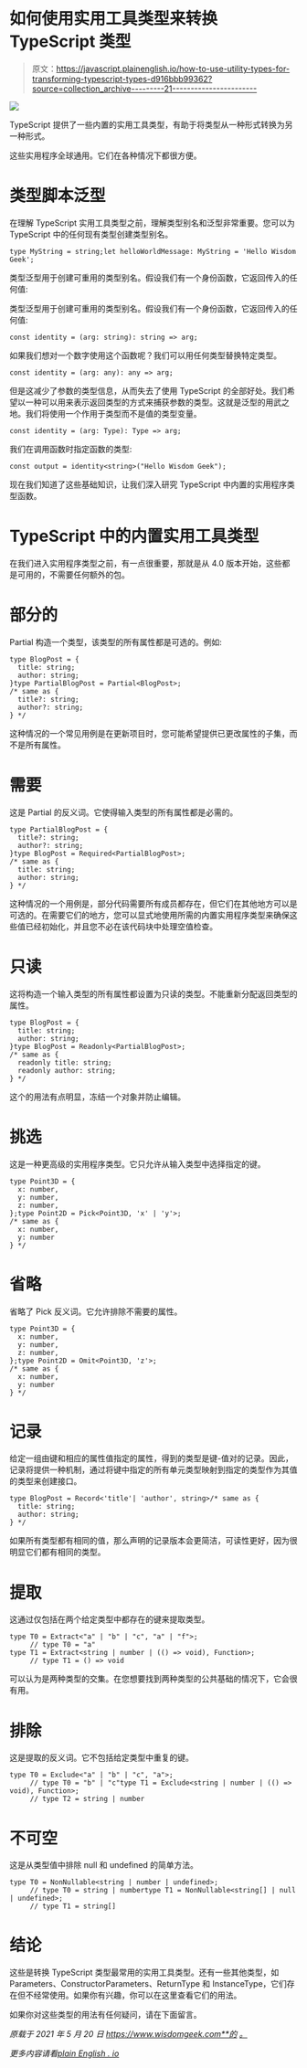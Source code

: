 # 如何使用实用工具类型来转换 TypeScript 类型

> 原文：<https://javascript.plainenglish.io/how-to-use-utility-types-for-transforming-typescript-types-d916bbb99362?source=collection_archive---------21----------------------->

![](img/53de037d8861a2d05c626c952719b006.png)

TypeScript 提供了一些内置的实用工具类型，有助于将类型从一种形式转换为另一种形式。

这些实用程序全球通用。它们在各种情况下都很方便。

# 类型脚本泛型

在理解 TypeScript 实用工具类型之前，理解类型别名和泛型非常重要。您可以为 TypeScript 中的任何现有类型创建类型别名。

```
type MyString = string;let helloWorldMessage: MyString = 'Hello Wisdom Geek';
```

类型泛型用于创建可重用的类型别名。假设我们有一个身份函数，它返回传入的任何值:

类型泛型用于创建可重用的类型别名。假设我们有一个身份函数，它返回传入的任何值:

```
const identity = (arg: string): string => arg;
```

如果我们想对一个数字使用这个函数呢？我们可以用任何类型替换特定类型。

```
const identity = (arg: any): any => arg;
```

但是这减少了参数的类型信息，从而失去了使用 TypeScript 的全部好处。我们希望以一种可以用来表示返回类型的方式来捕获参数的类型。这就是泛型的用武之地。我们将使用一个作用于类型而不是值的类型变量。

```
const identity = (arg: Type): Type => arg;
```

我们在调用函数时指定函数的类型:

```
const output = identity<string>("Hello Wisdom Geek");
```

现在我们知道了这些基础知识，让我们深入研究 TypeScript 中内置的实用程序类型函数。

# TypeScript 中的内置实用工具类型

在我们进入实用程序类型之前，有一点很重要，那就是从 4.0 版本开始，这些都是可用的，不需要任何额外的包。

# 部分的

Partial 构造一个类型，该类型的所有属性都是可选的。例如:

```
type BlogPost = {
  title: string;
  author: string;
}type PartialBlogPost = Partial<BlogPost>;
/* same as {
  title?: string;
  author?: string;
} */
```

这种情况的一个常见用例是在更新项目时，您可能希望提供已更改属性的子集，而不是所有属性。

# 需要

这是 Partial 的反义词。它使得输入类型的所有属性都是必需的。

```
type PartialBlogPost = {
  title?: string;
  author?: string;
}type BlogPost = Required<PartialBlogPost>;
/* same as {
  title: string;
  author: string;
} */
```

这种情况的一个用例是，部分代码需要所有成员都存在，但它们在其他地方可以是可选的。在需要它们的地方，您可以显式地使用所需的内置实用程序类型来确保这些值已经初始化，并且您不必在该代码块中处理空值检查。

# 只读

这将构造一个输入类型的所有属性都设置为只读的类型。不能重新分配返回类型的属性。

```
type BlogPost = {
  title: string;
  author: string;
}type BlogPost = Readonly<PartialBlogPost>;
/* same as {
  readonly title: string;
  readonly author: string;
} */
```

这个的用法有点明显，冻结一个对象并防止编辑。

# 挑选

这是一种更高级的实用程序类型。它只允许从输入类型中选择指定的键。

```
type Point3D = {
  x: number,
  y: number,
  z: number,
};type Point2D = Pick<Point3D, 'x' | 'y'>;
/* same as {
  x: number,
  y: number
} */
```

# 省略

省略了 Pick 反义词。它允许排除不需要的属性。

```
type Point3D = {
  x: number,
  y: number,
  z: number,
};type Point2D = Omit<Point3D, 'z'>;
/* same as {
  x: number,
  y: number
} */
```

# 记录

给定一组由键和相应的属性值指定的属性，得到的类型是键-值对的记录。因此，记录<keys type="">将提供一种机制，通过将键中指定的所有单元类型映射到指定的类型作为其值的类型来创建接口。</keys>

```
type BlogPost = Record<'title'| 'author', string>/* same as {
  title: string;
  author: string;
} */
```

如果所有类型都有相同的值，那么声明的记录版本会更简洁，可读性更好，因为很明显它们都有相同的类型。

# 提取

这通过仅包括在两个给定类型中都存在的键来提取类型。

```
type T0 = Extract<"a" | "b" | "c", "a" | "f">;
     // type T0 = "a"
type T1 = Extract<string | number | (() => void), Function>;  
     // type T1 = () => void
```

可以认为是两种类型的交集。在您想要找到两种类型的公共基础的情况下，它会很有用。

# 排除

这是提取的反义词。它不包括给定类型中重复的键。

```
type T0 = Exclude<"a" | "b" | "c", "a">;
     // type T0 = "b" | "c"type T1 = Exclude<string | number | (() => void), Function>;
     // type T2 = string | number
```

# 不可空

这是从类型值中排除 null 和 undefined 的简单方法。

```
type T0 = NonNullable<string | number | undefined>;
     // type T0 = string | numbertype T1 = NonNullable<string[] | null | undefined>;
     // type T1 = string[]
```

# 结论

这些是转换 TypeScript 类型最常用的实用工具类型。还有一些其他类型，如 Parameters、ConstructorParameters、ReturnType 和 InstanceType，它们存在但不经常使用。如果你有兴趣，你可以在这里查看它们的用法。

如果你对这些类型的用法有任何疑问，请在下面留言。

*原载于 2021 年 5 月 20 日 https://www.wisdomgeek.com**的* [*。*](https://www.wisdomgeek.com/development/web-development/typescript/using-utility-types-for-transforming-typescript-types/)

*更多内容请看*[*plain English . io*](http://plainenglish.io/)